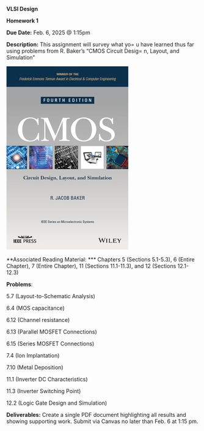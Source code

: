 **VLSI Design**

**Homework 1**

**Due Date:** Feb. 6, 2025 @ 1:15pm

**Description:** This assignment will survey what yo= u have learned thus far using problems from R. Baker’s “CMOS Circuit Desig= n, Layout, and Simulation”

![baker4](./baker4th.jpg)

**Associated Reading Material:
*** Chapters 5 (Sections 5.1-5.3), 6 (Entire Chapter), 7 (Entire Chapter), 11 (Sections 11.1-11.3), and 12 (Sections 12.1-12.3)

**Problems**:

5.7 (Layout-to-Schematic Analysis)

6.4 (MOS capacitance)

6.12 (Channel resistance)

6.13 (Parallel MOSFET Connections)

6.15 (Series MOSFET Connections)

7.4 (Ion Implantation)

7.10 (Metal Deposition)

11.1 (Inverter DC Characteristics)

11.3 (Inverter Switching Point)

12.2 (Logic Gate Design and Simulation)

**Deliverables:** Create a single PDF document highlighting all results and showing supporting work. Submit via Canvas no later than Feb. 6 at 1:15 pm.